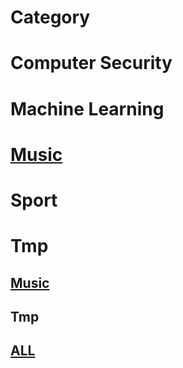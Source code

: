 # Category
# Computer Security
# Machine Learning
# [Music](./posts\music./contents.md)
# Sport
# Tmp
## [Music](./posts/music/contents.md)
## Tmp
## [ALL](https://nbviewer.jupyter.org/github/zerokay/)


